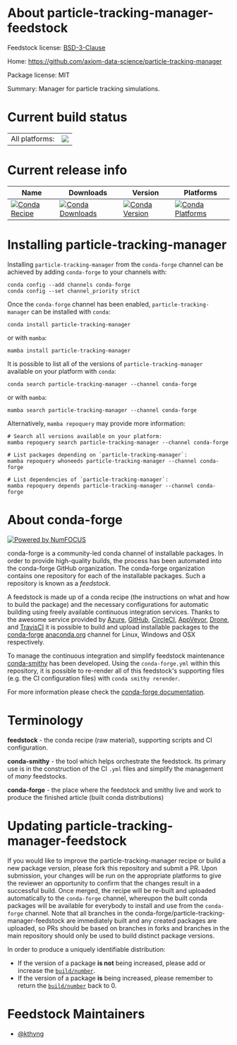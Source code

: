 About particle-tracking-manager-feedstock
=========================================

Feedstock license: [BSD-3-Clause](https://github.com/conda-forge/particle-tracking-manager-feedstock/blob/main/LICENSE.txt)

Home: https://github.com/axiom-data-science/particle-tracking-manager

Package license: MIT

Summary: Manager for particle tracking simulations.

Current build status
====================


<table><tr><td>All platforms:</td>
    <td>
      <a href="https://dev.azure.com/conda-forge/feedstock-builds/_build/latest?definitionId=21351&branchName=main">
        <img src="https://dev.azure.com/conda-forge/feedstock-builds/_apis/build/status/particle-tracking-manager-feedstock?branchName=main">
      </a>
    </td>
  </tr>
</table>

Current release info
====================

| Name | Downloads | Version | Platforms |
| --- | --- | --- | --- |
| [![Conda Recipe](https://img.shields.io/badge/recipe-particle--tracking--manager-green.svg)](https://anaconda.org/conda-forge/particle-tracking-manager) | [![Conda Downloads](https://img.shields.io/conda/dn/conda-forge/particle-tracking-manager.svg)](https://anaconda.org/conda-forge/particle-tracking-manager) | [![Conda Version](https://img.shields.io/conda/vn/conda-forge/particle-tracking-manager.svg)](https://anaconda.org/conda-forge/particle-tracking-manager) | [![Conda Platforms](https://img.shields.io/conda/pn/conda-forge/particle-tracking-manager.svg)](https://anaconda.org/conda-forge/particle-tracking-manager) |

Installing particle-tracking-manager
====================================

Installing `particle-tracking-manager` from the `conda-forge` channel can be achieved by adding `conda-forge` to your channels with:

```
conda config --add channels conda-forge
conda config --set channel_priority strict
```

Once the `conda-forge` channel has been enabled, `particle-tracking-manager` can be installed with `conda`:

```
conda install particle-tracking-manager
```

or with `mamba`:

```
mamba install particle-tracking-manager
```

It is possible to list all of the versions of `particle-tracking-manager` available on your platform with `conda`:

```
conda search particle-tracking-manager --channel conda-forge
```

or with `mamba`:

```
mamba search particle-tracking-manager --channel conda-forge
```

Alternatively, `mamba repoquery` may provide more information:

```
# Search all versions available on your platform:
mamba repoquery search particle-tracking-manager --channel conda-forge

# List packages depending on `particle-tracking-manager`:
mamba repoquery whoneeds particle-tracking-manager --channel conda-forge

# List dependencies of `particle-tracking-manager`:
mamba repoquery depends particle-tracking-manager --channel conda-forge
```


About conda-forge
=================

[![Powered by
NumFOCUS](https://img.shields.io/badge/powered%20by-NumFOCUS-orange.svg?style=flat&colorA=E1523D&colorB=007D8A)](https://numfocus.org)

conda-forge is a community-led conda channel of installable packages.
In order to provide high-quality builds, the process has been automated into the
conda-forge GitHub organization. The conda-forge organization contains one repository
for each of the installable packages. Such a repository is known as a *feedstock*.

A feedstock is made up of a conda recipe (the instructions on what and how to build
the package) and the necessary configurations for automatic building using freely
available continuous integration services. Thanks to the awesome service provided by
[Azure](https://azure.microsoft.com/en-us/services/devops/), [GitHub](https://github.com/),
[CircleCI](https://circleci.com/), [AppVeyor](https://www.appveyor.com/),
[Drone](https://cloud.drone.io/welcome), and [TravisCI](https://travis-ci.com/)
it is possible to build and upload installable packages to the
[conda-forge](https://anaconda.org/conda-forge) [anaconda.org](https://anaconda.org/)
channel for Linux, Windows and OSX respectively.

To manage the continuous integration and simplify feedstock maintenance
[conda-smithy](https://github.com/conda-forge/conda-smithy) has been developed.
Using the ``conda-forge.yml`` within this repository, it is possible to re-render all of
this feedstock's supporting files (e.g. the CI configuration files) with ``conda smithy rerender``.

For more information please check the [conda-forge documentation](https://conda-forge.org/docs/).

Terminology
===========

**feedstock** - the conda recipe (raw material), supporting scripts and CI configuration.

**conda-smithy** - the tool which helps orchestrate the feedstock.
                   Its primary use is in the construction of the CI ``.yml`` files
                   and simplify the management of *many* feedstocks.

**conda-forge** - the place where the feedstock and smithy live and work to
                  produce the finished article (built conda distributions)


Updating particle-tracking-manager-feedstock
============================================

If you would like to improve the particle-tracking-manager recipe or build a new
package version, please fork this repository and submit a PR. Upon submission,
your changes will be run on the appropriate platforms to give the reviewer an
opportunity to confirm that the changes result in a successful build. Once
merged, the recipe will be re-built and uploaded automatically to the
`conda-forge` channel, whereupon the built conda packages will be available for
everybody to install and use from the `conda-forge` channel.
Note that all branches in the conda-forge/particle-tracking-manager-feedstock are
immediately built and any created packages are uploaded, so PRs should be based
on branches in forks and branches in the main repository should only be used to
build distinct package versions.

In order to produce a uniquely identifiable distribution:
 * If the version of a package **is not** being increased, please add or increase
   the [``build/number``](https://docs.conda.io/projects/conda-build/en/latest/resources/define-metadata.html#build-number-and-string).
 * If the version of a package **is** being increased, please remember to return
   the [``build/number``](https://docs.conda.io/projects/conda-build/en/latest/resources/define-metadata.html#build-number-and-string)
   back to 0.

Feedstock Maintainers
=====================

* [@kthyng](https://github.com/kthyng/)

